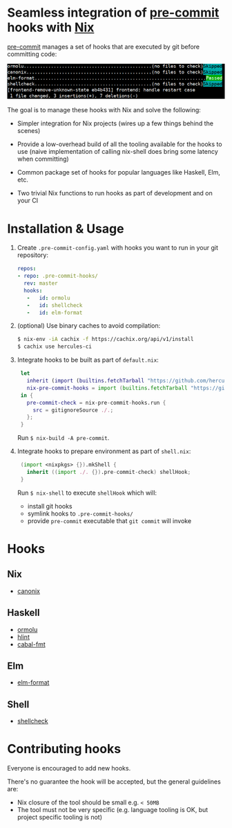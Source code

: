 # Seamless integration of [pre-commit](https://pre-commit.com/) hooks with [Nix](https://nixos.org/nix)

[pre-commit](https://pre-commit.com/) manages a set of hooks that are executed by git before committing code:

![pre-commit.png](pre-commit.png)

The goal is to manage these hooks with Nix and solve the following:

- Simpler integration for Nix projects (wires up a few things behind the scenes)

- Provide a low-overhead build of all the tooling available for the hooks to use
   (naive implementation of calling nix-shell does bring some latency when committing)

- Common package set of hooks for popular languages like Haskell, Elm, etc.

- Two trivial Nix functions to run hooks as part of development and on your CI

# Installation & Usage

1. Create `.pre-commit-config.yaml` with hooks you want to run in your git repository:
   ```yaml
   repos:
   - repo: .pre-commit-hooks/
     rev: master
     hooks:
      -   id: ormolu
      -   id: shellcheck
      -   id: elm-format
   ```

2. (optional) Use binary caches to avoid compilation:

   ```bash
   $ nix-env -iA cachix -f https://cachix.org/api/v1/install
   $ cachix use hercules-ci
   ```

3. Integrate hooks to be built as part of `default.nix`:
   ```nix
    let
      inherit (import (builtins.fetchTarball "https://github.com/hercules-ci/gitignore/tarball/master" {})) gitignoreSource;
      nix-pre-commit-hooks = import (builtins.fetchTarball "https://github.com/hercules-ci/nix-pre-commit-hooks/tarball/master");
    in {
      pre-commit-check = nix-pre-commit-hooks.run {
        src = gitignoreSource ./.;
      };
    }
   ```

   Run `$ nix-build -A pre-commit`.

2. Integrate hooks to prepare environment as part of `shell.nix`:
   ```nix
    (import <nixpkgs> {}).mkShell {
      inherit ((import ./. {}).pre-commit-check) shellHook;
    }
   ```

   Run `$ nix-shell` to execute `shellHook` which will:
   - install git hooks
   - symlink hooks to `.pre-commit-hooks/`
   - provide `pre-commit` executable that `git commit` will invoke

# Hooks

## Nix

- [canonix](https://github.com/hercules-ci/canonix/)

## Haskell

- [ormolu](https://github.com/tweag/ormolu)
- [hlint](https://github.com/ndmitchell/hlint)
- [cabal-fmt](https://github.com/phadej/cabal-fmt)

## Elm

- [elm-format](https://github.com/avh4/elm-format)

## Shell

- [shellcheck](https://github.com/koalaman/shellcheck)

# Contributing hooks

Everyone is encouraged to add new hooks.

There's no guarantee the hook will be accepted, but the general guidelines are:

- Nix closure of the tool should be small e.g. `< 50MB`
- The tool must not be very specific (e.g. language tooling is OK, but project specific tooling is not)

